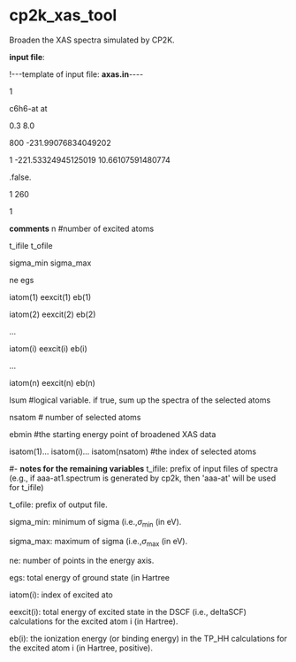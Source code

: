 # cp2k_xas_tool

Broaden the XAS spectra simulated by CP2K.

**input file**: 

!---template of input file: **axas.in**----

1

c6h6-at    at

0.3   8.0

800  -231.99076834049202

1     -221.53324945125019   10.66107591480774

.false.

1  260

1   

**comments** 
n        #number of excited atoms

t_ifile    t_ofile  

sigma_min     sigma_max

ne    egs  

iatom(1)   eexcit(1)   eb(1)

iatom(2)   eexcit(2)   eb(2)

... 

iatom(i)   eexcit(i)   eb(i)

...

iatom(n)   eexcit(n)   eb(n)

lsum         #logical variable. if true, sum up the spectra of the selected atoms

nsatom       # number of selected atoms

ebmin         #the starting energy point of broadened XAS data

isatom(1)... isatom(i)... isatom(nsatom)   #the index of selected atoms

#- **notes for the remaining variables**
t_ifile: prefix of input files of spectra (e.g., if aaa-at1.spectrum is generated by cp2k, then 'aaa-at' will be used for t_ifile)
          
t_ofile: prefix of output file. 

sigma_min: minimum of sigma (i.e.,$\sigma_\mathrm{min}$ (in eV).

sigma_max: maximum of sigma (i.e.,$\sigma_\mathrm{max}$ (in eV). 

ne: number of points in the energy axis. 

egs: total energy of ground state (in Hartree 

iatom(i): index of excited ato

eexcit(i): total energy of excited state in the DSCF (i.e., deltaSCF) calculations for the excited atom i  (in Hartree).

eb(i): the ionization energy (or binding energy) in the TP_HH  calculations for the excited atom i (in Hartree, positive).


